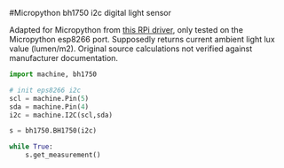 #Micropython bh1750 i2c digital light sensor

Adapted for Micropython from 
[this RPi driver](https://gist.github.com/oskar456/95c66d564c58361ecf9f),
only tested on the Micropython esp8266 port.  Supposedly returns current 
ambient light lux value (lumen/m2).  Original source calculations not verified
against manufacturer documentation.

```python
import machine, bh1750

# init eps8266 i2c
scl = machine.Pin(5)
sda = machine.Pin(4)
i2c = machine.I2C(scl,sda)

s = bh1750.BH1750(i2c)

while True:
    s.get_measurement()
```